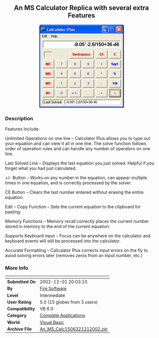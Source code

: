 ﻿<div align="center">

## An MS Calculator Replica with several extra Features

<img src="PIC2002121203496300.gif">
</div>

### Description

Features Include:

Unlimited Operations on one line – Calculator Plus allows you to type out your equation and can view it all in one line. The solve function follows order of operation rules and can handle any number of operators on one line.

Last Solved Line – Displays the last equation you just solved. Helpful if you forget what you had just calculated.

+/- Button – Works on any number in the equation, can appear multiple times in one equation, and is correctly processed by the solver.

CE Button – Clears the last number entered without erasing the entire equation.

Edit – Copy Function – Sets the current equation to the clipboard for pasting.

Memory Functions – Memory recall correctly places the current number stored in memory to the end of the current equation.

Supports Keyboard input – Focus can be anywhere on the calculator and keyboard events will still be processed into the calculator.

Accurate Formatting – Calculator Plus corrects input errors on the fly to avoid solving errors later (removes zeros from an input number, etc.)
 
### More Info
 


<span>             |<span>
---                |---
**Submitted On**   |2002-12-01 20:03:10
**By**             |[Fire Software](https://github.com/Planet-Source-Code/PSCIndex/blob/master/ByAuthor/fire-software.md)
**Level**          |Intermediate
**User Rating**    |5.0 (15 globes from 3 users)
**Compatibility**  |VB 6\.0
**Category**       |[Complete Applications](https://github.com/Planet-Source-Code/PSCIndex/blob/master/ByCategory/complete-applications__1-27.md)
**World**          |[Visual Basic](https://github.com/Planet-Source-Code/PSCIndex/blob/master/ByWorld/visual-basic.md)
**Archive File**   |[An\_MS\_Calc1506321212002\.zip](https://github.com/Planet-Source-Code/fire-software-an-ms-calculator-replica-with-several-extra-features__1-41209/archive/master.zip)








